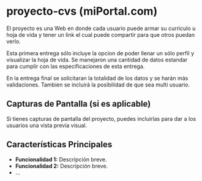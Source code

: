 # proyecto-cvs (miPortal.com)

El proyecto es una Web en donde cada usuario puede armar su curriculo u hoja de vida y tener un link el cual puede compartir para que otros puedan verlo.

Esta primera entrega sólo incluye la opcion de poder llenar un sólo perfil y visualizar la hoja de vida. Se manejaron una cantidad de datos estandar para cumplir con las especificaciones de esta entrega.

En la entrega final se solicitaran la totalidad de los datos y se harán más validaciones. Tambien se incluirá la posibilidad de que sea multi usuario.

## Capturas de Pantalla (si es aplicable)

Si tienes capturas de pantalla del proyecto, puedes incluirlas para dar a los usuarios una vista previa visual.

## Características Principales

- **Funcionalidad 1:** Descripción breve.
- **Funcionalidad 2:** Descripción breve.
- ...
